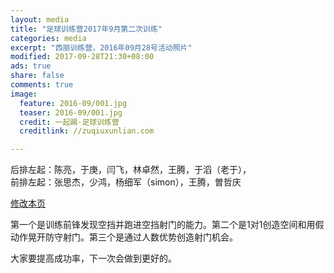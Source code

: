 ```yaml
---
layout: media
title: "足球训练营2017年9月第二次训练"
categories: media
excerpt: "西丽训练营，2016年09月28号活动照片"
modified: 2017-09-28T21:30+08:00
ads: true
share: false
comments: true
image:
  feature: 2016-09/001.jpg
  teaser: 2016-09/001.jpg
  credit: 一起踢·足球训练营
  creditlink: //zuqiuxunlian.com

---   
```

后排左起：陈亮，于庚，闫飞，林卓然，王腾，于滔（老于），    
前排左起：张思杰，少鸿，杨细军（simon），王腾，曽哲庆   


<a href="https://github.com/zuqiuxunlian/zuqiuxunlian/edit/gh-pages/_posts/media/2016-07-09-training-20160709.md" class="btn-info">修改本页</a>

第一个是训练前锋发现空挡并跑进空挡射门的能力。第二个是1对1创造空间和用假动作晃开防守射门。第三个是通过人数优势创造射门机会。

大家要提高成功率，下一次会做到更好的。

